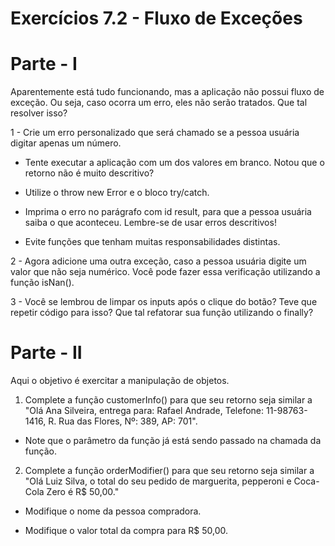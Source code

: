 # Exercícios 7.2 - Fluxo de Exceções

# Parte - I

Aparentemente está tudo funcionando, mas a aplicação não possui fluxo de exceção. Ou seja, caso ocorra um erro, eles não serão tratados. Que tal resolver isso?

1 - Crie um erro personalizado que será chamado se a pessoa usuária digitar apenas um número.

* Tente executar a aplicação com um dos valores em branco. Notou que o retorno não é muito descritivo?

* Utilize o throw new Error e o bloco try/catch.

* Imprima o erro no parágrafo com id result, para que a pessoa usuária saiba o que aconteceu. Lembre-se de usar erros descritivos!

* Evite funções que tenham muitas responsabilidades distintas.

2 - Agora adicione uma outra exceção, caso a pessoa usuária digite um valor que não seja numérico.
Você pode fazer essa verificação utilizando a função isNan().

3 - Você se lembrou de limpar os inputs após o clique do botão? Teve que repetir código para isso? Que tal refatorar sua função utilizando o finally?

# Parte - II
Aqui o objetivo é exercitar a manipulação de objetos.

1. Complete a função customerInfo() para que seu retorno seja similar a "Olá Ana Silveira, entrega para: Rafael Andrade, Telefone: 11-98763-1416, R. Rua das Flores, Nº: 389, AP: 701".

* Note que o parâmetro da função já está sendo passado na chamada da função.

2. Complete a função orderModifier() para que seu retorno seja similar a "Olá Luiz Silva, o total do seu pedido de marguerita, pepperoni e Coca-Cola Zero é R$ 50,00."

* Modifique o nome da pessoa compradora.

* Modifique o valor total da compra para R$ 50,00.
